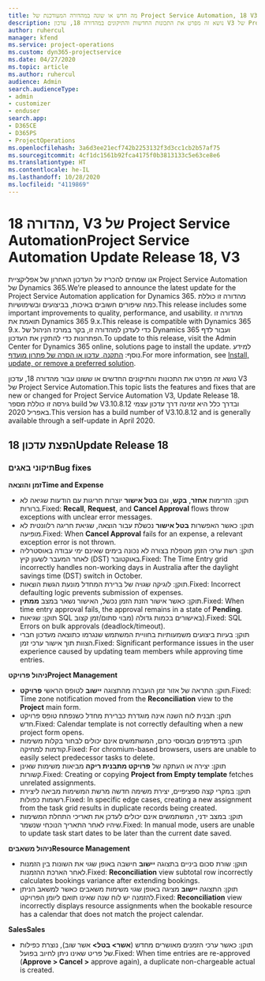 ```yaml
---
title: מה חדש או שונה במהדורה המעודכנת של Project Service Automation, 18 V3
description: נושא זה מפרט את התכונות החדשות והתיקונים במהדורה 18, עדכון V3 של Project Service Automation.
author: ruhercul
manager: kfend
ms.service: project-operations
ms.custom: dyn365-projectservice
ms.date: 04/27/2020
ms.topic: article
ms.author: ruhercul
audience: Admin
search.audienceType:
- admin
- customizer
- enduser
search.app:
- D365CE
- D365PS
- ProjectOperations
ms.openlocfilehash: 3a6d3ee21ecf742b2253132f3d3cc1cb2b57af75
ms.sourcegitcommit: 4cf1dc1561b92fca4175f0b3813133c5e63ce8e6
ms.translationtype: HT
ms.contentlocale: he-IL
ms.lasthandoff: 10/28/2020
ms.locfileid: "4119869"
---
```

# <a name="project-service-automation-update-release-18-v3"></a><span data-ttu-id="b892c-103">מהדורה 18, V3 של Project Service Automation</span><span class="sxs-lookup"><span data-stu-id="b892c-103">Project Service Automation Update Release 18, V3</span></span>

<span data-ttu-id="b892c-104">אנו שמחים להכריז על העדכון האחרון של אפליקציית Project Service Automation של Dynamics 365.</span><span class="sxs-lookup"><span data-stu-id="b892c-104">We’re pleased to announce the latest update for the Project Service Automation application for Dynamics 365.</span></span> <span data-ttu-id="b892c-105">מהדורה זו כוללת כמה שיפורים חשובים באיכות, בביצועים ובשימושיות.</span><span class="sxs-lookup"><span data-stu-id="b892c-105">This release includes some important improvements to quality, performance, and usability.</span></span> <span data-ttu-id="b892c-106">מהדורה זו תואמת את Dynamics 365 9.x.</span><span class="sxs-lookup"><span data-stu-id="b892c-106">This release is compatible with Dynamics 365 9.x.</span></span> <span data-ttu-id="b892c-107">כדי לעדכן למהדורה זו, בקר במרכז הניהול של Dynamics 365 ועבור לדף הפתרונות כדי להתקין את העדכון.</span><span class="sxs-lookup"><span data-stu-id="b892c-107">To update to this release, visit the Admin Center for Dynamics 365 online, solutions page to install the update.</span></span> <span data-ttu-id="b892c-108">למידע נוסף: [התקנה, עדכון או הסרה של פתרון מועדף](https://docs.microsoft.com/power-platform/admin/install-remove-preferred-solution).</span><span class="sxs-lookup"><span data-stu-id="b892c-108">For more information, see [Install, update, or remove a preferred solution](https://docs.microsoft.com/power-platform/admin/install-remove-preferred-solution).</span></span>

<span data-ttu-id="b892c-109">נושא זה מפרט את התכונות והתיקונים החדשים או ששונו עבור מהדורה 18, עדכון V3 של Project Service Automation.</span><span class="sxs-lookup"><span data-stu-id="b892c-109">This topic lists the features and fixes that are new or changed for Project Service Automation V3, Update Release 18.</span></span> <span data-ttu-id="b892c-110">גירסה זו כוללת מספר build של V3.10.8.12 ובדרך כלל היא זמינה דרך עדכון עצמי באפריל 2020.</span><span class="sxs-lookup"><span data-stu-id="b892c-110">This version has a build number of V3.10.8.12 and is generally available through a self-update in April 2020.</span></span>

## <a name="update-release-18"></a><span data-ttu-id="b892c-111">הפצת עדכון 18</span><span class="sxs-lookup"><span data-stu-id="b892c-111">Update Release 18</span></span>

### <a name="bug-fixes"></a><span data-ttu-id="b892c-112">תיקוני באגים</span><span class="sxs-lookup"><span data-stu-id="b892c-112">Bug fixes</span></span>

<span data-ttu-id="b892c-113">**זמן והוצאה**</span><span class="sxs-lookup"><span data-stu-id="b892c-113">**Time and Expense**</span></span>

- <span data-ttu-id="b892c-114">תוקן: הזרימות **אחזר**, **בקש**, וגם **בטל אישור** יוצרות חריגות עם הודעות שגיאה לא ברורות.</span><span class="sxs-lookup"><span data-stu-id="b892c-114">Fixed: **Recall**, **Request**, and **Cancel Approval** flows throw exceptions with unclear error messages.</span></span>
- <span data-ttu-id="b892c-115">תוקן: כאשר האפשרות **בטל אישור** נכשלת עבור הוצאה, שגיאת חריגה רלוונטית לא מופיעה.</span><span class="sxs-lookup"><span data-stu-id="b892c-115">Fixed: When **Cancel Approval** fails for an expense, a relevant exception error is not thrown.</span></span>
- <span data-ttu-id="b892c-116">תוקן: רשת ערכי הזמן מטפלת בצורה לא נכונה בימים שאינם ימי עבודה באוסטרליה לאחר המעבר לשעון קיץ (DST) באוקטובר.</span><span class="sxs-lookup"><span data-stu-id="b892c-116">Fixed: The Time Entry grid incorrectly handles non-working days in Australia after the daylight savings time (DST) switch in October.</span></span>
- <span data-ttu-id="b892c-117">תוקן: לוגיקה שגויה של ברירת המחדל מונעת הגשת הוצאות.</span><span class="sxs-lookup"><span data-stu-id="b892c-117">Fixed: Incorrect defaulting logic prevents submission of expenses.</span></span>
- <span data-ttu-id="b892c-118">תוקן: כאשר אישור הזנת הזמן נכשל, האישור נשאר במצב **ממתין**.</span><span class="sxs-lookup"><span data-stu-id="b892c-118">Fixed: When time entry approval fails, the approval remains in a state of **Pending**.</span></span>
- <span data-ttu-id="b892c-119">תוקן: שגיאות SQL באישורים בכמות גדולה (מבוי סתום/‏‫זמן קצוב‬).</span><span class="sxs-lookup"><span data-stu-id="b892c-119">Fixed: SQL Errors on bulk approvals (deadlock/timeout).</span></span>
- <span data-ttu-id="b892c-120">תוקן: בעיות ביצועים משמעותיות בחוויית המשתמש שנגרמו כתוצאה מעדכון חברי הצוות תוך אישור ערכי זמן.</span><span class="sxs-lookup"><span data-stu-id="b892c-120">Fixed: Significant performance issues in the user experience caused by updating team members while approving time entries.</span></span>

<span data-ttu-id="b892c-121">**ניהול פרויקט**</span><span class="sxs-lookup"><span data-stu-id="b892c-121">**Project Management**</span></span>

- <span data-ttu-id="b892c-122">תוקן: התראה של אזור זמן הועברה מהתצוגה **יישוב‬** לטופס הראשי **פרויקט**.</span><span class="sxs-lookup"><span data-stu-id="b892c-122">Fixed: Time zone notification moved from the **Reconciliation** view to the **Project** main form.</span></span>
- <span data-ttu-id="b892c-123">תוקן: תבנית לוח השנה אינה מוגדרת כברירת מחדל כשנפתח טופס פרויקט חדש.</span><span class="sxs-lookup"><span data-stu-id="b892c-123">Fixed: Calendar template is not correctly defaulting when a new project form opens.</span></span>
- <span data-ttu-id="b892c-124">תוקן: בדפדפנים מבוססי כרום, המשתמשים אינם יכולים לבחור בקלות משימות קודמות למחיקה.</span><span class="sxs-lookup"><span data-stu-id="b892c-124">Fixed: For chromium-based browsers, users are unable to easily select predecessor tasks to delete.</span></span>
- <span data-ttu-id="b892c-125">תוקן: יצירה או העתקה של **פרויקט מתבנית ריקה** מביאות משימות שאינן קשורות.</span><span class="sxs-lookup"><span data-stu-id="b892c-125">Fixed: Creating or copying **Project from Empty template** fetches unrelated assignments.</span></span>
- <span data-ttu-id="b892c-126">תוקן: במקרי קצה ספציפיים, יצירת משימה חדשה מרשת המשימות מביאה ליצירת רשומות כפולות.</span><span class="sxs-lookup"><span data-stu-id="b892c-126">Fixed: In specific edge cases, creating a new assignment from the task grid results in duplicate records being created.</span></span>
- <span data-ttu-id="b892c-127">תוקן: במצב ידני, המשתמשים אינם יכולים לעדכן את תאריכי התחלת המשימות שיהיו לאחר התאריך הנוכחי שנשמר.</span><span class="sxs-lookup"><span data-stu-id="b892c-127">Fixed: In manual mode, users are unable to update task start dates to be later than the current date saved.</span></span>

<span data-ttu-id="b892c-128">**ניהול משאבים**</span><span class="sxs-lookup"><span data-stu-id="b892c-128">**Resource Management**</span></span>

- <span data-ttu-id="b892c-129">תוקן: שורת סכום ביניים בתצוגה **יישוב** חישבה באופן שגוי את השונות בין הזמנות לאחר הארכת ההזמנות.</span><span class="sxs-lookup"><span data-stu-id="b892c-129">Fixed: **Reconciliation** view subtotal row incorrectly calculates bookings variance after extending bookings.</span></span>
- <span data-ttu-id="b892c-130">תוקן: התצוגה **יישוב** מציגה באופן שגוי משימות משאבים כאשר למשאב הניתן להזמנה יש לוח שנה שאינו תואם ליומן הפרויקט.</span><span class="sxs-lookup"><span data-stu-id="b892c-130">Fixed: **Reconciliation** view incorrectly displays resource assignments when the bookable resource has a calendar that does not match the project calendar.</span></span>

<span data-ttu-id="b892c-131">**Sales**</span><span class="sxs-lookup"><span data-stu-id="b892c-131">**Sales**</span></span>

- <span data-ttu-id="b892c-132">תוקן: כאשר ערכי הזמנים מאושרים מחדש (**אשר> בטל>** אשר שוב), נוצרת כפילות של פריט שאינו ניתן לחיוב בפועל.</span><span class="sxs-lookup"><span data-stu-id="b892c-132">Fixed: When time entries are re-approved (**Approve > Cancel >** approve again), a duplicate non-chargeable actual is created.</span></span>
